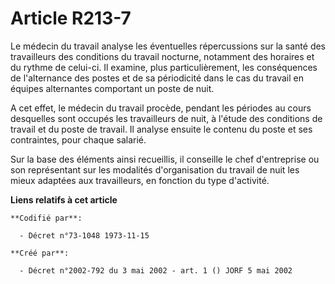 # Article R213-7

Le médecin du travail analyse les éventuelles répercussions sur la santé des travailleurs des conditions du travail nocturne,
notamment des horaires et du rythme de celui-ci. Il examine, plus particulièrement, les conséquences de l'alternance des
postes et de sa périodicité dans le cas du travail en équipes alternantes comportant un poste de nuit.

A cet effet, le médecin du travail procède, pendant les périodes au cours desquelles sont occupés les travailleurs de nuit, à
l'étude des conditions de travail et du poste de travail. Il analyse ensuite le contenu du poste et ses contraintes, pour
chaque salarié.

Sur la base des éléments ainsi recueillis, il conseille le chef d'entreprise ou son représentant sur les modalités
d'organisation du travail de nuit les mieux adaptées aux travailleurs, en fonction du type d'activité.

**Liens relatifs à cet article**

	**Codifié par**:

	  - Décret n°73-1048 1973-11-15

	**Créé par**:

	  - Décret n°2002-792 du 3 mai 2002 - art. 1 () JORF 5 mai 2002
